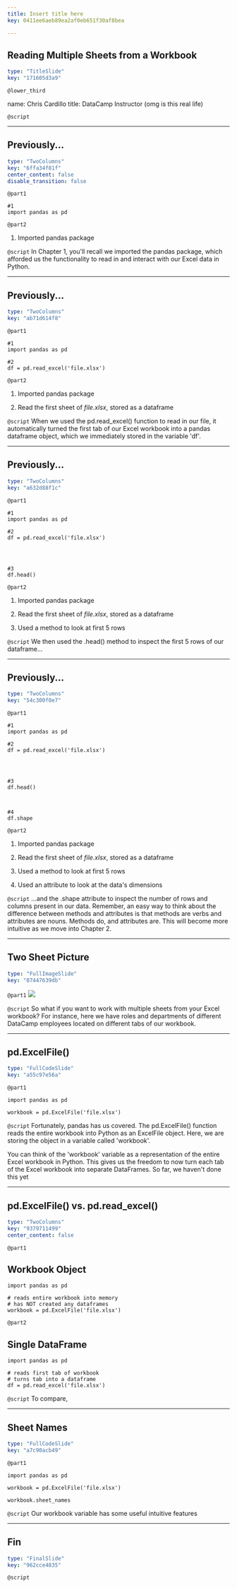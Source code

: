 ```yaml
---
title: Insert title here
key: 0411ee6aeb89ea2af0eb651f30af8bea

---
```

## Reading Multiple Sheets from a Workbook

```yaml
type: "TitleSlide"
key: "171605d3a9"
```

`@lower_third`

name: Chris Cardillo
title: DataCamp Instructor (omg is this real life)


`@script`



---
## Previously...

```yaml
type: "TwoColumns"
key: "6ffa34f81f"
center_content: false
disable_transition: false
```

`@part1`
```
#1
import pandas as pd

```


`@part2`
1. Imported pandas package


`@script`
In Chapter 1, you'll recall we imported the pandas package, which afforded us the functionality to read in and interact with our Excel data in Python.


---
## Previously...

```yaml
type: "TwoColumns"
key: "ab71d614f8"
```

`@part1`
```
#1
import pandas as pd

#2
df = pd.read_excel('file.xlsx')
```


`@part2`
1. Imported pandas package

2. Read the first sheet of _file.xlsx_, stored as a dataframe


`@script`
When we used the pd.read_excel() function to read in our file, it automatically turned the first tab of our Excel workbook into a pandas dataframe object, which we immediately stored in the variable 'df'.


---
## Previously...

```yaml
type: "TwoColumns"
key: "a632d88f1c"
```

`@part1`
```
#1
import pandas as pd

#2
df = pd.read_excel('file.xlsx')




#3
df.head()

```


`@part2`
1. Imported pandas package

2. Read the first sheet of _file.xlsx_, stored as a dataframe

3. Used a method to look at first 5 rows


`@script`
We then used the .head() method to inspect the first 5 rows of our dataframe...


---
## Previously...

```yaml
type: "TwoColumns"
key: "54c300f0e7"
```

`@part1`
```
#1
import pandas as pd

#2
df = pd.read_excel('file.xlsx')




#3
df.head()



#4
df.shape
```


`@part2`
1. Imported pandas package

2. Read the first sheet of _file.xlsx_, stored as a dataframe

3. Used a method to look at first 5 rows

4. Used an attribute to look at the data's dimensions


`@script`
...and the .shape attribute to inspect the number of rows and columns present in our data. Remember, an easy way to think about the difference between methods and attributes is that methods are verbs and attributes are nouns. Methods do, and attributes are. This will become more intuitive as we move into Chapter 2.


---
## Two Sheet Picture

```yaml
type: "FullImageSlide"
key: "07447639db"
```

`@part1`
![](http://assets.datacamp.com/production/repositories/3817/datasets/70807d1e8ac6a072a8b02f7a6382cc4a0f66efca/Two%20Tabs.png)


`@script`
So what if you want to work with multiple sheets from your Excel workbook? For instance, here we have roles and departments of different DataCamp employees located on different tabs of our workbook.


---
## pd.ExcelFile()

```yaml
type: "FullCodeSlide"
key: "a55c97e56a"
```

`@part1`
```
import pandas as pd

workbook = pd.ExcelFile('file.xlsx')
```


`@script`
Fortunately, pandas has us covered. The pd.ExcelFile() function reads the entire workbook into Python as an ExcelFile object. Here, we are storing the object in a variable called 'workbook'. 

You can think of the 'workbook' variable as a representation of the entire Excel workbook in Python. This gives us the freedom to now turn each tab of the Excel workbook into separate DataFrames. So far, we haven't done this yet


---
## pd.ExcelFile() vs. pd.read_excel()

```yaml
type: "TwoColumns"
key: "9379711499"
center_content: false
```

`@part1`
## Workbook Object

```
import pandas as pd

# reads entire workbook into memory
# has NOT created any dataframes
workbook = pd.ExcelFile('file.xlsx')
```


`@part2`
## Single DataFrame

```
import pandas as pd

# reads first tab of workbook
# turns tab into a dataframe
df = pd.read_excel('file.xlsx')
```


`@script`
To compare,


---
## Sheet Names

```yaml
type: "FullCodeSlide"
key: "a7c90acb49"
```

`@part1`
```
import pandas as pd

workbook = pd.ExcelFile('file.xlsx')

workbook.sheet_names
```


`@script`
Our workbook variable has some useful intuitive features


---
## Fin

```yaml
type: "FinalSlide"
key: "962cce4835"
```

`@script`


